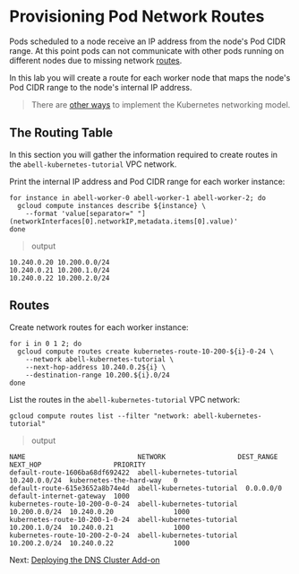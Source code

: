 # Provisioning Pod Network Routes

Pods scheduled to a node receive an IP address from the node's Pod CIDR range. At this point pods can not communicate with other pods running on different nodes due to missing network [routes](https://cloud.google.com/compute/docs/vpc/routes).

In this lab you will create a route for each worker node that maps the node's Pod CIDR range to the node's internal IP address.

> There are [other ways](https://kubernetes.io/docs/concepts/cluster-administration/networking/#how-to-achieve-this) to implement the Kubernetes networking model.

## The Routing Table

In this section you will gather the information required to create routes in the `abell-kubernetes-tutorial` VPC network.

Print the internal IP address and Pod CIDR range for each worker instance:

```
for instance in abell-worker-0 abell-worker-1 abell-worker-2; do
  gcloud compute instances describe ${instance} \
    --format 'value[separator=" "](networkInterfaces[0].networkIP,metadata.items[0].value)'
done
```

> output

```
10.240.0.20 10.200.0.0/24
10.240.0.21 10.200.1.0/24
10.240.0.22 10.200.2.0/24
```

## Routes

Create network routes for each worker instance:

```
for i in 0 1 2; do
  gcloud compute routes create kubernetes-route-10-200-${i}-0-24 \
    --network abell-kubernetes-tutorial \
    --next-hop-address 10.240.0.2${i} \
    --destination-range 10.200.${i}.0/24
done
```

List the routes in the `abell-kubernetes-tutorial` VPC network:

```
gcloud compute routes list --filter "network: abell-kubernetes-tutorial"
```

> output

```
NAME                            NETWORK                  DEST_RANGE     NEXT_HOP                  PRIORITY
default-route-1606ba68df692422  abell-kubernetes-tutorial  10.240.0.0/24  kubernetes-the-hard-way   0
default-route-615e3652a8b74e4d  abell-kubernetes-tutorial  0.0.0.0/0      default-internet-gateway  1000
kubernetes-route-10-200-0-0-24  abell-kubernetes-tutorial  10.200.0.0/24  10.240.0.20               1000
kubernetes-route-10-200-1-0-24  abell-kubernetes-tutorial  10.200.1.0/24  10.240.0.21               1000
kubernetes-route-10-200-2-0-24  abell-kubernetes-tutorial  10.200.2.0/24  10.240.0.22               1000
```

Next: [Deploying the DNS Cluster Add-on](12-dns-addon.md)
